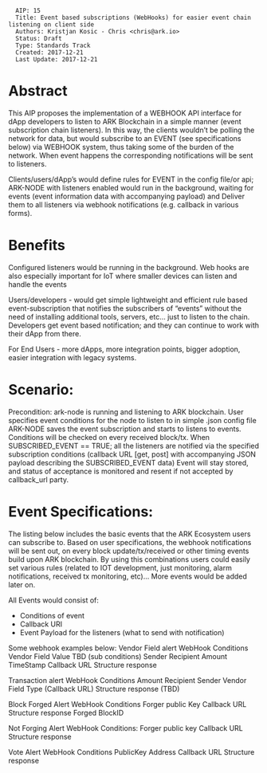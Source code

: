 ```
  AIP: 15
  Title: Event based subscriptions (WebHooks) for easier event chain listening on client side
  Authors: Kristjan Kosic - Chris <chris@ark.io>
  Status: Draft
  Type: Standards Track
  Created: 2017-12-21
  Last Update: 2017-12-21
```

Abstract
========

This AIP proposes the implementation of a WEBHOOK API interface for dApp developers to listen to ARK Blockchain in a simple manner (event subscription chain listeners).
In this way, the clients wouldn’t be polling the network for data, but would subscribe to an EVENT (see specifications below) via WEBHOOK system, thus taking some of the burden of the network.  When event happens the corresponding notifications will be sent to listeners.

Clients/users/dApp’s would define rules for EVENT in the config file/or api; 
ARK-NODE with listeners enabled would run in the background, waiting for events (event information data with accompanying payload) and 
Deliver them to all listeners via webhook notifications (e.g. callback in various forms).

Benefits
==========

Configured listeners would be running in the background. Web hooks are also especially important for IoT where smaller devices can listen and handle the events 

Users/developers - would get simple lightweight and efficient rule based event-subscription that notifies the subscribers of “events” without the need of installing additional tools, servers, etc... just to listen to the chain. Developers get event based notification; and they can continue to work with their dApp from there. 

For End Users - more dApps, more integration points, bigger adoption, easier integration with legacy systems.

Scenario:
==========
Precondition: ark-node is running and listening to ARK blockchain.
User specifies event conditions for the node to listen to in simple .json config file
ARK-NODE saves the event subscription and starts to listens to events. Conditions will be checked on every received block/tx.
When SUBSCRIBED_EVENT == TRUE; all the listeners are notified via the specified subscription conditions (callback URL [get, post] with accompanying JSON payload describing the SUBSCRIBED_EVENT data)
Event will stay stored, and status of acceptance is monitored and resent if not accepted by callback_url party.

Event Specifications:
===========
The listing below includes the basic events that the ARK Ecosystem users  can subscribe to.
Based on user specifications, the webhook notifications will be sent out, on every block update/tx/received or other timing events build upon ARK blockchain. By using this combinations users could easily set various rules (related to IOT development, just monitoring, alarm notifications, received tx monitoring, etc)...
More events would be added later on.

All Events would consist of:
- Conditions of event
- Callback URI
- Event Payload for the listeners (what to send with notification)

Some webhook examples below:
    Vendor Field alert WebHook 
    Conditions
    Vendor Field Value TBD (sub conditions)
    Sender
    Recipient
    Amount
    TimeStamp
    Callback URL
    Structure response

Transaction alert WebHook
    Conditions
    Amount
    Recipient
    Sender
    Vendor Field
    Type
    (Callback URL)
    Structure response (TBD)

Block Forged Alert WebHook
    Conditions
    Forger public Key
    Callback URL
    Structure response 
    Forged BlockID

Not Forging Alert WebHook
    Conditions:
        Forger public key
    Callback URL
    Structure response

Vote Alert WebHook
    Conditions
    PublicKey
    Address
    Callback URL
    Structure response

